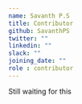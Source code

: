 ```yaml
---
name: Savanth P.S
title: Contributor
github: SavanthPS
twitter: ""
linkedin: ""
slack: ""
joining_date: ""
role : contributor
---
```


Still waiting for this
